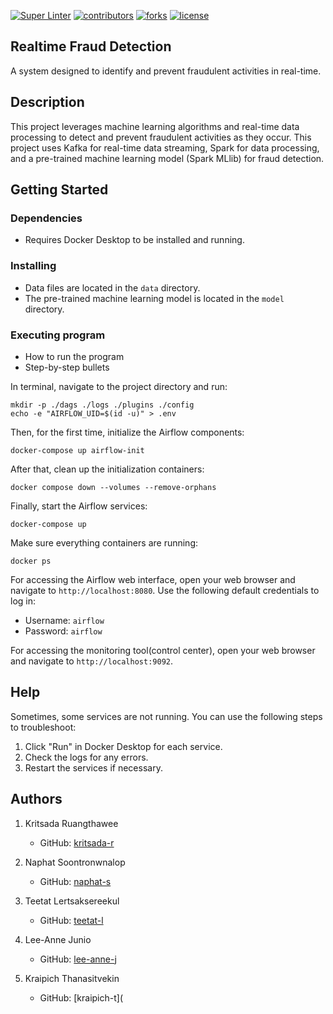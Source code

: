 [![Super Linter](https://github.com/copter50029/Realtime-fraud-detection/actions/workflows/main.yml/badge.svg)](https://github.com/copter50029/Realtime-fraud-detection/actions/workflows/main.yml)
[![contributors](https://img.shields.io/github/contributors/copter50029/Realtime-fraud-detection)](https://github.com/copter50029/Realtime-fraud-detection/graphs/contributors)
[![forks](https://img.shields.io/github/forks/copter50029/Realtime-fraud-detection)](https://github.com/copter50029/Realtime-fraud-detection/network/members)
[![license](https://img.shields.io/github/license/copter50029/Realtime-fraud-detection)](https://github.com/copter50029/Realtime-fraud-detection/blob/main/LICENSE)

## Realtime Fraud Detection

A system designed to identify and prevent fraudulent activities in real-time.

## Description

This project leverages machine learning algorithms and real-time data processing to detect and prevent fraudulent activities as they occur.
This project uses Kafka for real-time data streaming, Spark for data processing, and a pre-trained machine learning model (Spark MLlib) for fraud detection.

## Getting Started

### Dependencies

- Requires Docker Desktop to be installed and running.

### Installing

- Data files are located in the `data` directory.
- The pre-trained machine learning model is located in the `model` directory.

### Executing program

- How to run the program
- Step-by-step bullets

In terminal, navigate to the project directory and run:

```
mkdir -p ./dags ./logs ./plugins ./config
echo -e "AIRFLOW_UID=$(id -u)" > .env
```

Then, for the first time, initialize the Airflow components:

```
docker-compose up airflow-init
```

After that, clean up the initialization containers:

```
docker compose down --volumes --remove-orphans
```

Finally, start the Airflow services:

```
docker-compose up
```

Make sure everything containers are running:

```
docker ps
```

For accessing the Airflow web interface, open your web browser and navigate to `http://localhost:8080`. Use the following default credentials to log in:

- Username: `airflow`
- Password: `airflow`

For accessing the monitoring tool(control center), open your web browser and navigate to `http://localhost:9092`.

## Help

Sometimes, some services are not running. You can use the following steps to troubleshoot:

1. Click "Run" in Docker Desktop for each service.
2. Check the logs for any errors.
3. Restart the services if necessary.

## Authors

1. Kritsada Ruangthawee

   - GitHub: [kritsada-r](https://github.com/copter50029)

2. Naphat Soontronwnalop

   - GitHub: [naphat-s](https://github.com/MrLonely1423)

3. Teetat Lertsaksereekul

   - GitHub: [teetat-l](https://github.com/teethut)

4. Lee-Anne Junio

   - GitHub: [lee-anne-j](https://github.com/L33by)

5. Kraipich Thanasitvekin
   - GitHub: [kraipich-t](
